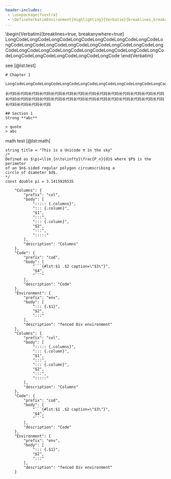 ```yaml
---
header-includes:
 - \usepackage{fvextra}
 - \DefineVerbatimEnvironment{Highlighting}{Verbatim}{breaklines,breakanywhere,fontsize=\small,commandchars=\\\{\}}
...
```


\begin{Verbatim}[breaklines=true, breakanywhere=true]
LongCodeLongCodeLongCodeLongCodeLongCodeLongCodeLongCodeLongCodeLongCodeLongCodeLongCodeLongCodeLongCodeLongCodeLongCodeLongCodeLongCodeLongCodeLongCodeLongCodeLongCodeLongCodeLongCodeLongCodeLongCodeLongCodeLongCode
\end{Verbatim}

see [@lst:test]

```{#lst:test .md .mathescape .numberLines breaklines=true startFrom="100" caption="Markdown 代码高亮测试"}
# Chapter 1

LongCodeLongCodeLongCodeLongCodeLongCodeLongCodeLongCodeLongCodeLongCodeLongCodeLongCodeLongCodeLongCodeLongCodeLongCodeLongCodeLongCodeLongCodeLongCodeLongCodeLongCodeLongCodeLongCodeLongCodeLongCodeLongCodeLongCode

长代码长代码长代码长代码长代码长代码长代码长代码长代码长代码长代码长代码长代码长代码长代码长代码长代码长代码长代码长代码长代码长代码长代码长代码长代码长代码长代码长代码长代码长代码长代码长代码

## Section 1
Strong **abc**

> quote
> abc
```

math test [@lst:math]

```{#lst:math .csharp .mathescape mathescape=true caption="代码中包含数学公式测试"}
string title = "This is a Unicode π in the sky"
/*
Defined as $\pi=\lim_{n\to\infty}\frac{P_n}{d}$ where $P$ is the perimeter
of an $n$-sided regular polygon circumscribing a
circle of diameter $d$.
*/
const double pi = 3.1415926535
```

```{#lst:vscode_snippet .json caption="VS Code 用户代码片段" float=!h}
	"Columns": {
		"prefix": "col",
		"body": [
			"::::: {.columns}",
			"::: {.column}",
			"$1",
			":::",
			"::: {.column}",
			"$2",
			":::",
			":::::"
		],
		"description": "Columns"
	},
	"Code": {
		"prefix": "cod",
		"body": [
			"```{#lst:$1 .$2 caption=\"$3\"}",
			"$4",
			"```"
		],
		"description": "Code"
	},
	"Environment": {
		"prefix": "env",
		"body": [
			"::: {.$1}",
			"$2",
			":::"
		],
		"description": "fenced Div environment"
	},
	"Columns": {
		"prefix": "col",
		"body": [
			"::::: {.columns}",
			"::: {.column}",
			"$1",
			":::",
			"::: {.column}",
			"$2",
			":::",
			":::::"
		],
		"description": "Columns"
	},
	"Code": {
		"prefix": "cod",
		"body": [
			"```{#lst:$1 .$2 caption=\"$3\"}",
			"$4",
			"```"
		],
		"description": "Code"
	},
	"Environment": {
		"prefix": "env",
		"body": [
			"::: {.$1}",
			"$2",
			":::"
		],
		"description": "fenced Div environment"
	}	
```	